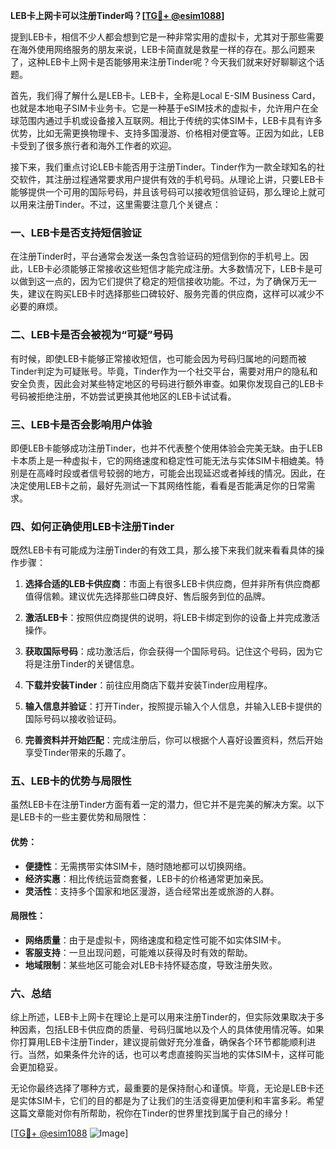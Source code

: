**LEB卡上网卡可以注册Tinder吗？[[TG💪+ @esim1088](https://t.me/s/esim1088)]**

提到LEB卡，相信不少人都会想到它是一种非常实用的虚拟卡，尤其对于那些需要在海外使用网络服务的朋友来说，LEB卡简直就是救星一样的存在。那么问题来了，这种LEB卡上网卡是否能够用来注册Tinder呢？今天我们就来好好聊聊这个话题。

首先，我们得了解什么是LEB卡。LEB卡，全称是Local E-SIM Business Card，也就是本地电子SIM卡业务卡。它是一种基于eSIM技术的虚拟卡，允许用户在全球范围内通过手机或设备接入互联网。相比于传统的实体SIM卡，LEB卡具有许多优势，比如无需更换物理卡、支持多国漫游、价格相对便宜等。正因为如此，LEB卡受到了很多旅行者和海外工作者的欢迎。

接下来，我们重点讨论LEB卡能否用于注册Tinder。Tinder作为一款全球知名的社交软件，其注册过程通常要求用户提供有效的手机号码。从理论上讲，只要LEB卡能够提供一个可用的国际号码，并且该号码可以接收短信验证码，那么理论上就可以用来注册Tinder。不过，这里需要注意几个关键点：

### 一、LEB卡是否支持短信验证

在注册Tinder时，平台通常会发送一条包含验证码的短信到你的手机号上。因此，LEB卡必须能够正常接收这些短信才能完成注册。大多数情况下，LEB卡是可以做到这一点的，因为它们提供了稳定的短信接收功能。不过，为了确保万无一失，建议在购买LEB卡时选择那些口碑较好、服务完善的供应商，这样可以减少不必要的麻烦。

### 二、LEB卡是否会被视为“可疑”号码

有时候，即使LEB卡能够正常接收短信，也可能会因为号码归属地的问题而被Tinder判定为可疑账号。毕竟，Tinder作为一个社交平台，需要对用户的隐私和安全负责，因此会对某些特定地区的号码进行额外审查。如果你发现自己的LEB卡号码被拒绝注册，不妨尝试更换其他地区的LEB卡试试看。

### 三、LEB卡是否会影响用户体验

即便LEB卡能够成功注册Tinder，也并不代表整个使用体验会完美无缺。由于LEB卡本质上是一种虚拟卡，它的网络速度和稳定性可能无法与实体SIM卡相媲美。特别是在高峰时段或者信号较弱的地方，可能会出现延迟或者掉线的情况。因此，在决定使用LEB卡之前，最好先测试一下其网络性能，看看是否能满足你的日常需求。

### 四、如何正确使用LEB卡注册Tinder

既然LEB卡有可能成为注册Tinder的有效工具，那么接下来我们就来看看具体的操作步骤：

1. **选择合适的LEB卡供应商**：市面上有很多LEB卡供应商，但并非所有供应商都值得信赖。建议优先选择那些口碑良好、售后服务到位的品牌。
   
2. **激活LEB卡**：按照供应商提供的说明，将LEB卡绑定到你的设备上并完成激活操作。

3. **获取国际号码**：成功激活后，你会获得一个国际号码。记住这个号码，因为它将是注册Tinder的关键信息。

4. **下载并安装Tinder**：前往应用商店下载并安装Tinder应用程序。

5. **输入信息并验证**：打开Tinder，按照提示输入个人信息，并输入LEB卡提供的国际号码以接收验证码。

6. **完善资料并开始匹配**：完成注册后，你可以根据个人喜好设置资料，然后开始享受Tinder带来的乐趣了。

### 五、LEB卡的优势与局限性

虽然LEB卡在注册Tinder方面有着一定的潜力，但它并不是完美的解决方案。以下是LEB卡的一些主要优势和局限性：

#### 优势：
- **便捷性**：无需携带实体SIM卡，随时随地都可以切换网络。
- **经济实惠**：相比传统运营商套餐，LEB卡的价格通常更加亲民。
- **灵活性**：支持多个国家和地区漫游，适合经常出差或旅游的人群。

#### 局限性：
- **网络质量**：由于是虚拟卡，网络速度和稳定性可能不如实体SIM卡。
- **客服支持**：一旦出现问题，可能难以获得及时有效的帮助。
- **地域限制**：某些地区可能会对LEB卡持怀疑态度，导致注册失败。

### 六、总结

综上所述，LEB卡上网卡在理论上是可以用来注册Tinder的，但实际效果取决于多种因素，包括LEB卡供应商的质量、号码归属地以及个人的具体使用情况等。如果你打算用LEB卡注册Tinder，建议提前做好充分准备，确保各个环节都能顺利进行。当然，如果条件允许的话，也可以考虑直接购买当地的实体SIM卡，这样可能会更加稳妥。

无论你最终选择了哪种方式，最重要的是保持耐心和谨慎。毕竟，无论是LEB卡还是实体SIM卡，它们的目的都是为了让我们的生活变得更加便利和丰富多彩。希望这篇文章能对你有所帮助，祝你在Tinder的世界里找到属于自己的缘分！

[[TG💪+ @esim1088](https://t.me/s/esim1088) ![Image](https://i.postimg.cc/4NQfJmqS/Snipaste-2025-05-13-00-14-12.png)]